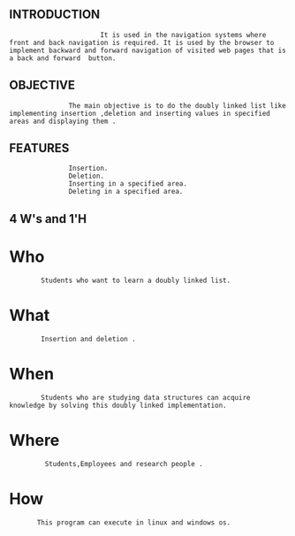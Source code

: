## INTRODUCTION 
                           It is used in the navigation systems where front and back navigation is required. It is used by the browser to implement backward and forward navigation of visited web pages that is a back and forward  button.


## OBJECTIVE 
                   The main objective is to do the doubly linked list like implementing insertion ,deletion and inserting values in specified areas and displaying them .

## FEATURES 
                   Insertion.
                   Deletion.
                   Inserting in a specified area.
                   Deleting in a specified area.

                        

 ## 4 W's and 1'H

# Who
            
            Students who want to learn a doubly linked list.
# What
            
            Insertion and deletion .
# When
            
            Students who are studying data structures can acquire knowledge by solving this doubly linked implementation.

# Where
             
             Students,Employees and research people .
# How
           
           This program can execute in linux and windows os.
